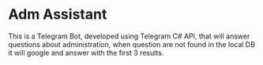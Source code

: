 # Adm Assistant

This is a Telegram Bot, developed using Telegram C# API, that will answer questions about administration, when question are not found in the local DB it will google and answer with the first 3 results.
